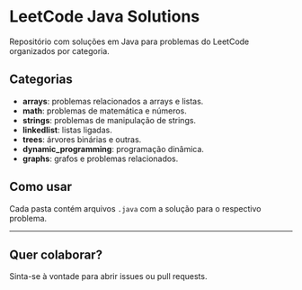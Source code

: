 # LeetCode Java Solutions

Repositório com soluções em Java para problemas do LeetCode organizados por categoria.

## Categorias

- **arrays**: problemas relacionados a arrays e listas.
- **math**: problemas de matemática e números.
- **strings**: problemas de manipulação de strings.
- **linkedlist**: listas ligadas.
- **trees**: árvores binárias e outras.
- **dynamic_programming**: programação dinâmica.
- **graphs**: grafos e problemas relacionados.

## Como usar

Cada pasta contém arquivos `.java` com a solução para o respectivo problema.

---

## Quer colaborar?  
Sinta-se à vontade para abrir issues ou pull requests.
